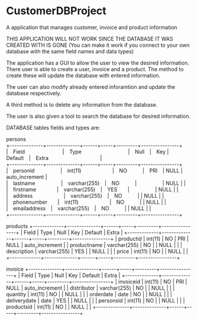 # CustomerDBProject
A application that manages customer, invoice and product information

THIS APPLICATION WILL NOT WORK SINCE THE DATABASE IT WAS CREATED WITH IS GONE (You can make it work if you connect to your own database with the same field names and data types)

The application has a GUI to allow the user to view the desired information. There user is able to create a user, invoice and a product. The method to create these will update the database with entered information.

The user can also modify already entered inforamtion and update the database respectively.

A third method is to delete any information from the database.

The user is also given a tool to search the database for desired information. 


DATABASE tables fields and types are:

persons  
+--------------+--------------+------+-----+---------+----------------+  
| Field        | Type         | Null | Key | Default | Extra          |  
+--------------+--------------+------+-----+---------+----------------+  
| personid     | int(11)      | NO   | PRI | NULL    | auto_increment |  
| lastname     | varchar(255) | NO   |     | NULL    |                |  
| firstname    | varchar(255) | YES  |     | NULL    |                |  
| address      | varchar(255) | NO   |     | NULL    |                |  
| phonenumber  | int(11)      | NO   |     | NULL    |                |  
| emailaddress | varchar(255) | NO   |     | NULL    |                |  
+--------------+--------------+------+-----+---------+----------------+  


products
+-------------+--------------+------+-----+---------+----------------+
| Field       | Type         | Null | Key | Default | Extra          |
+-------------+--------------+------+-----+---------+----------------+
| productid   | int(11)      | NO   | PRI | NULL    | auto_increment |
| productname | varchar(255) | NO   |     | NULL    |                |
| description | varchar(255) | YES  |     | NULL    |                |
| price       | int(11)      | NO   |     | NULL    |                |
+-------------+--------------+------+-----+---------+----------------+

invoice
+--------------+--------------+------+-----+---------+----------------+
| Field        | Type         | Null | Key | Default | Extra          |
+--------------+--------------+------+-----+---------+----------------+
| invoiceid    | int(11)      | NO   | PRI | NULL    | auto_increment |
| distributor  | varchar(255) | NO   |     | NULL    |                |
| quantity     | int(11)      | NO   |     | NULL    |                |
| orderdate    | date         | NO   |     | NULL    |                |
| deliverydate | date         | YES  |     | NULL    |                |
| personsid    | int(11)      | NO   |     | NULL    |                |
| productsid   | int(11)      | NO   |     | NULL    |                |
+--------------+--------------+------+-----+---------+----------------+
